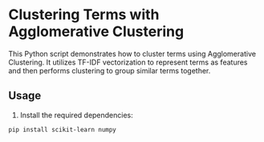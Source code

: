 # Clustering Terms with Agglomerative Clustering

This Python script demonstrates how to cluster terms using Agglomerative Clustering. It utilizes TF-IDF vectorization to represent terms as features and then performs clustering to group similar terms together.

## Usage

1. Install the required dependencies:

```bash
pip install scikit-learn numpy
